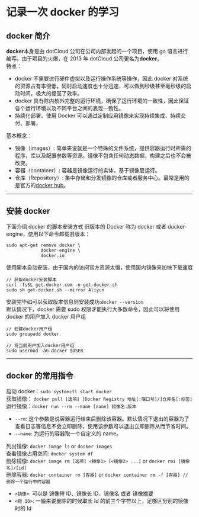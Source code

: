 # 记录一次 docker 的学习

## docker 简介

**docker**本身是由 dotCloud 公司在公司内部发起的一个项目，使用 go 语言进行编写。由于项目的火爆，在 2013 年 dotCloud 公司更名为**docker**。  
特点：

- docker 不需要进行硬件虚拟以及运行操作系统等操作，因此 docker 对系统的资源占有率很低，同时启动速度也十分迅速，可以做到秒级甚至毫秒级的启动时间，极大的提高了效率。
- docker 具有除内核外完整的运行环境，确保了运行环境的一致性，因此保证各个运行环境以及不同平台之间的表现一致性。
- 持续化部署。使用 Docker 可以通过定制应用镜像来实现持续集成、持续交付、部署。

基本概念：

- 镜像（images）: 简单来说就是一个特殊的文件系统，提供容器运行时所需的程序，库以及配置参数等资源。镜像不包含任何动态数据，构建之后也不会被改变。
- 容器（container）: 容器是镜像运行的实体，基于镜像层运行。
- 仓库（Repository）: 集中存储和分发镜像的仓库或者服务中心。最常是用的是官方的[docker hub](https://hub.docker.com/search?q=&type=image&image_filter=official)。

---

## 安装 docker

下面介绍 docker 的脚本安装方式
旧版本的 Docker 称为 docker 或者 docker-engine，使用以下命令卸载旧版本：

```
sudo apt-get remove docker \
             docker-engine \
             docker.io
```

使用脚本自动安装，由于国内的访问官方资源太慢，使用国内镜像来加快下载速度

```
// 获取docker安装脚本
curl -fsSL get.docker.com -o get-docker.sh
sudo sh get-docker.sh --mirror Aliyun
```

安装完毕如可以获取版本信息则安装成功:`docker --version`  
默认情况下，docker 需要 sudo 权限才能执行大多数命令，因此可以将使用 docker 的用户加入 docker 用户组

```
// 创建docker用户组
sudo groupadd docker

// 将当前用户加入docker用户组
sudo usermod -aG docker $USER
```

---

## docker 的常用指令

启动 docker：`sudo systemctl start docker`  
获取镜像： `docker pull [选项] [Docker Registry 地址[:端口号]/]仓库名[:标签]`
运行镜像：`docker run --rm --name [name] 镜像名:版本`

- `--rm`: 这个参数是说容器运行结束后删除该容器。默认情况下退出的容器为了查看日志等信息不会立即删除，使用该参数可以退出立即删除从而节省时间。
- `--name`: 为运行的容器取一个自定义的 name。

列出镜像: `docker image ls` or `docker images`  
查看镜像占用空间: `docker system df`  
删除镜像: `docker image rm [选项] <镜像1> [<镜像2> ...]` or `docker rmi [镜像名]/[id]`  
删除容器: `docker container rm [容器]` or `docker container rm -f [容器] // 删除一个运行中的容器`

- `<镜像>`: 可以是 镜像短 ID、镜像长 ID、镜像名 或者 镜像摘要
- `<短 ID>`: 一搬来说删除的时候取长 Id 的前三个字符以上，足够区分别的镜像时的 Id
